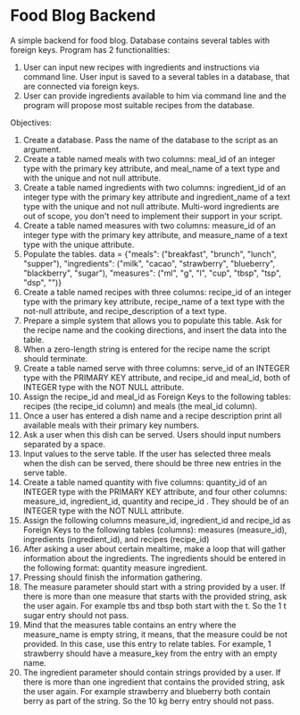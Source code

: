 # Food Blog Backend

A simple backend for food blog. Database contains several tables with foreign keys. Program has 2 functionalities:
1. User can input new recipes with ingredients and instructions via command line. User input is saved to a several tables in a database, that are connected via foreign keys.  
2. User can provide ingredients available to him via command line and the program will propose most suitable recipes from the database.

Objectives:
1. Create a database. Pass the name of the database to the script as an argument.
2. Create a table named meals with two columns: meal_id of an integer type with the primary key attribute, and meal_name of a text type and with the unique and not null attribute.
3. Create a table named ingredients with two columns: ingredient_id of an integer type with the primary key attribute and ingredient_name of a text type with the unique and not null attribute. Multi-word ingredients are out of scope, you don't need to implement their support in your script.
4. Create a table named measures with two columns: measure_id of an integer type with the primary key attribute, and measure_name of a text type with the unique attribute.
5. Populate the tables.
data = {"meals": ("breakfast", "brunch", "lunch", "supper"),
        "ingredients": ("milk", "cacao", "strawberry", "blueberry", "blackberry", "sugar"),
        "measures": ("ml", "g", "l", "cup", "tbsp", "tsp", "dsp", "")}
6. Create a table named recipes with three columns: recipe_id of an integer type with the primary key attribute, recipe_name of a text type with the not-null attribute, and recipe_description of a text type.
7. Prepare a simple system that allows you to populate this table. Ask for the recipe name and the cooking directions, and insert the data into the table.
8. When a zero-length string is entered for the recipe name the script should terminate.
9. Create a table named serve with three columns: serve_id of an INTEGER type with the PRIMARY KEY attribute, and recipe_id and meal_id, both of INTEGER type with the NOT NULL attribute.
10. Assign the recipe_id and meal_id as Foreign Keys to the following tables: recipes (the recipe_id column) and meals (the meal_id column).
11. Once a user has entered a dish name and a recipe description print all available meals with their primary key numbers.
12. Ask a user when this dish can be served. Users should input numbers separated by a space.
13. Input values to the serve table. If the user has selected three meals when the dish can be served, there should be three new entries in the serve table.
14. Create a table named quantity with five columns: quantity_id of an INTEGER type with the PRIMARY KEY attribute, and four other columns: measure_id, ingredient_id, quantity and recipe_id . They should be of an INTEGER type with the NOT NULL attribute.
15. Assign the following columns measure_id, ingredient_id and recipe_id as Foreign Keys to the following tables (columns): measures (measure_id), ingredients (ingredient_id), and recipes (recipe_id)
16. After asking a user about certain mealtime, make a loop that will gather information about the ingredients. The ingredients should be entered in the following format: quantity measure ingredient.
17. Pressing <Enter> should finish the information gathering.
18. The measure parameter should start with a string provided by a user. If there is more than one measure that starts with the provided string, ask the user again. For example tbs and tbsp both start with the t. So the 1 t sugar entry should not pass.
19. Mind that the measures table contains an entry where the measure_name is empty string, it means, that the measure could be not provided. In this case, use this entry to relate tables. For example, 1 strawberry should have a measure_key from the entry with an empty name.
20. The ingredient parameter should contain strings provided by a user. If there is more than one ingredient that contains the provided string, ask the user again. For example strawberry and blueberry both contain berry as part of the string. So the 10 kg berry entry should not pass.
